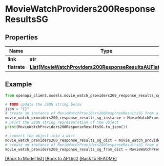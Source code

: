 # MovieWatchProviders200ResponseResultsSG


## Properties

Name | Type | Description | Notes
------------ | ------------- | ------------- | -------------
**link** | **str** |  | [optional] 
**flatrate** | [**List[MovieWatchProviders200ResponseResultsAUFlatrateInner]**](MovieWatchProviders200ResponseResultsAUFlatrateInner.md) |  | [optional] 

## Example

```python
from openapi_client.models.movie_watch_providers200_response_results_sg import MovieWatchProviders200ResponseResultsSG

# TODO update the JSON string below
json = "{}"
# create an instance of MovieWatchProviders200ResponseResultsSG from a JSON string
movie_watch_providers200_response_results_sg_instance = MovieWatchProviders200ResponseResultsSG.from_json(json)
# print the JSON string representation of the object
print(MovieWatchProviders200ResponseResultsSG.to_json())

# convert the object into a dict
movie_watch_providers200_response_results_sg_dict = movie_watch_providers200_response_results_sg_instance.to_dict()
# create an instance of MovieWatchProviders200ResponseResultsSG from a dict
movie_watch_providers200_response_results_sg_from_dict = MovieWatchProviders200ResponseResultsSG.from_dict(movie_watch_providers200_response_results_sg_dict)
```
[[Back to Model list]](../README.md#documentation-for-models) [[Back to API list]](../README.md#documentation-for-api-endpoints) [[Back to README]](../README.md)


